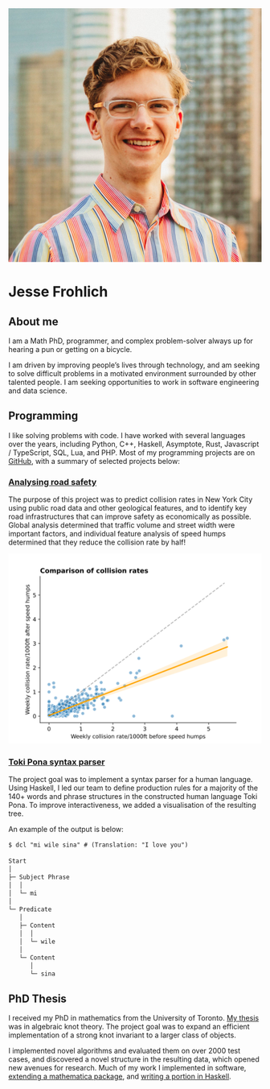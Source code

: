 <script type="text/javascript">
  window.addEventListener("load", (event) => {
    document.getElementById("email").href =
      "mailto:jesse.noreply.frohlich@noreply.gmail.com".replaceAll(
        "noreply.",
        "",
      );
  });
</script>
<img src="profile.jpg" class="profile-picture" />

# Jesse Frohlich

## About me

I am a Math PhD, programmer, and complex problem-solver always up for hearing a
pun or getting on a bicycle.

I am driven by improving people’s lives through technology, and am seeking to
solve difficult problems in a motivated environment surrounded by other talented
people. I am seeking opportunities to work in software engineering and data
science.

## Programming

I like solving problems with code. I have worked with several languages over the
years, including Python, C&NoBreak;+&NoBreak;+, Haskell, Asymptote, Rust,
Javascript / TypeScript, SQL, Lua, and PHP. Most of my programming projects are
on [GitHub](https://github.com/phro), with a summary of selected projects below:

### [Analysing road safety](https://www.erdosinstitute.org/project-database/spring-2024/data-science-boot-camp/analysing-road-safety)

The purpose of this project was to predict collision rates in New York City
using public road data and other geological features, and to identify key road
infrastructures that can improve safety as economically as possible. Global
analysis determined that traffic volume and street width were important factors,
and individual feature analysis of speed humps determined that they reduce the
collision rate by half!

![Speed humps analysis](speed_humps.svg)

### [Toki Pona syntax parser](https://github.com/phro/dcl)

The project goal was to implement a syntax parser for a human language. Using
Haskell, I led our team to define production rules for a majority of the 140+
words and phrase structures in the constructed human language Toki Pona. To
improve interactiveness, we added a visualisation of the resulting tree.

An example of the output is below:

```
$ dcl "mi wile sina" # (Translation: "I love you")

Start
│
├─ Subject Phrase
│  │
│  └─ mi
│
└─ Predicate
   │
   ├─ Content
   │  │
   │  └─ wile
   │
   └─ Content
      │
      └─ sina
```

## PhD Thesis

I received my PhD in mathematics from the University of Toronto.
[My thesis](https://github.com/phro/thesis/releases/download/v1.0.0/thesis-electronic-v1_0_0.pdf)
was in algebraic knot theory. The project goal was to expand an efficient
implementation of a strong knot invariant to a larger class of objects.

I implemented novel algorithms and evaluated them on over 2000 test cases, and
discovered a novel structure in the resulting data, which opened new avenues for
research. Much of my work I implemented in software,
[extending a mathematica package](https://github.com/phro/GDO/https://github.com/phro/GDO/https://github.com/phro/GDO/),
and [writing a portion in Haskell](https://github.com/phro/KnotTheory).
